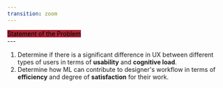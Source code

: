 ```yaml
---
transition: zoom
---
```


<div style="text-align: left">
    <mark style="background-color: #ab2333!important"> 
        Statement of the Problem 
    </mark> 
</div>
---

1. Determine if there is a significant difference in UX between different types of users in terms of **usability** and **cognitive load**.
2. Determine how ML can contribute to designer's workflow in terms of **efficiency** and degree of **satisfaction** for their work. 